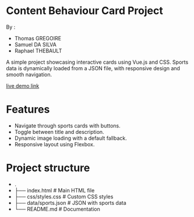 # Content Behaviour Card Project
By : 
 - Thomas GREGOIRE
 - Samuel DA SILVA
 - Raphael THEBAULT
   
A simple project showcasing interactive cards using Vue.js and CSS. Sports data is dynamically loaded from a JSON file, with responsive design and smooth navigation.

[live demo link](https://tomagreg.github.io/AWP_sports/)

# Features
 - Navigate through sports cards with buttons.
 - Toggle between title and description.
 - Dynamic image loading with a default fallback.
 - Responsive layout using Flexbox.


# Project structure
 - .
 - ├── index.html         # Main HTML file
 - ├── css/styles.css     # Custom CSS styles
 - ├── data/sports.json   # JSON with sports data
 - └── README.md          # Documentation
